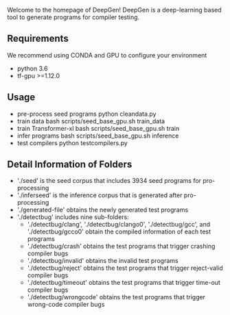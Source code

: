Welcome to the homepage of DeepGen! DeepGen is a deep-learning based tool to generate programs for compiler testing.

## Requirements
We recommend using CONDA and GPU to configure your environment
* python 3.6
* tf-gpu >=1.12.0

## Usage
* pre-process seed programs
  python cleandata.py
* train data
  bash scripts/seed_base_gpu.sh train_data
* train Transformer-xl
  bash scripts/seed_base_gpu.sh train
* infer programs
  bash scripts/seed_base_gpu.sh inference
* test compilers
  python testcompilers.py

## Detail Information of Folders
* './seed' is the seed corpus that includes 3934 seed programs for pro-processing
* './inferseed' is the inference corpus that is generated after pro-processing
* './generated-file' obtains the newly generated test programs
* './detectbug' includes nine sub-folders:
  * './detectbug/clang', './detectbug/clango0', './detectbug/gcc', and './detectbug/gcco0' obtain the compiled information of each test programs
  * './detectbug/crash' obtains the test programs that trigger crashing compiler bugs
  * './detectbug/invalid' obtains the invalid test programs
  * './detectbug/reject' obtains the test programs that trigger reject-valid compiler bugs
  * './detectbug/timeout' obtains the test programs that trigger time-out compiler bugs
  * './detectbug/wrongcode' obtains the test programs that trigger wrong-code compiler bugs
